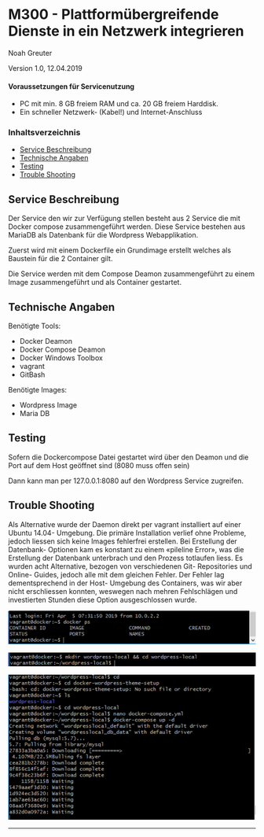 # M300 - Plattformübergreifende Dienste in ein Netzwerk integrieren
Noah Greuter

Version 1.0, 12.04.2019

#### Voraussetzungen für Servicenutzung

* PC mit min. 8 GB freiem RAM und ca. 20 GB freiem Harddisk.
* Ein schneller Netzwerk- (Kabel!) und Internet-Anschluss

### Inhaltsverzeichnis

* [Service Beschreibung]()
* [Technische Angaben]()
* [Testing]()
* [Trouble Shooting]()

## Service Beschreibung

Der Service den wir zur Verfügung stellen besteht aus 2 Service die mit Docker compose zusammengeführt werden.
Diese Service bestehen aus MariaDB als Datenbank für die Wordpress Webapplikation.

Zuerst wird mit einem Dockerfile ein Grundimage erstellt welches als Baustein für die 2 Container gilt.

Die Service werden mit dem Compose Deamon zusammengeführt zu einem Image zusammengeführt und als Container gestartet.

## Technische Angaben


Benötigte Tools:
* Docker Deamon
* Docker Compose Deamon
* Docker Windows Toolbox
* vagrant
* GitBash

Benötigte Images:
* Wordpress Image
* Maria DB

## Testing

Sofern die Dockercompose Datei gestartet wird über den Deamon und die Port auf dem Host geöffnet sind (8080 muss offen sein)

Dann kann man per 127.0.0.1:8080 auf den Wordpress Service zugreifen.

## Trouble Shooting

Als Alternative wurde der Daemon direkt per vagrant installiert auf einer Ubuntu 14.04- Umgebung. Die primäre Installation verlief ohne Probleme, jedoch liessen sich keine Images fehlerfrei erstellen. Bei Erstellung der Datenbank- Optionen kam es konstant zu einem «pileline Error», was die Erstellung der Datenbank unterbrach und den Prozess totlaufen liess. Es wurden acht Alternative, bezogen von verschiedenen Git- Repositories und Online- Guides, jedoch alle mit dem gleichen Fehler. Der Fehler lag dementsprechend in der Host- Umgebung des Containers, was wir aber nicht erschliessen konnten, weswegen nach mehren Fehlschlägen und investierten Stunden diese Option ausgeschlossen wurde.

![Bild7](/images/docker1.PNG)

![Bild8](/images/docker2.PNG)

![Bild9](/images/docker3.PNG)



--------------------

